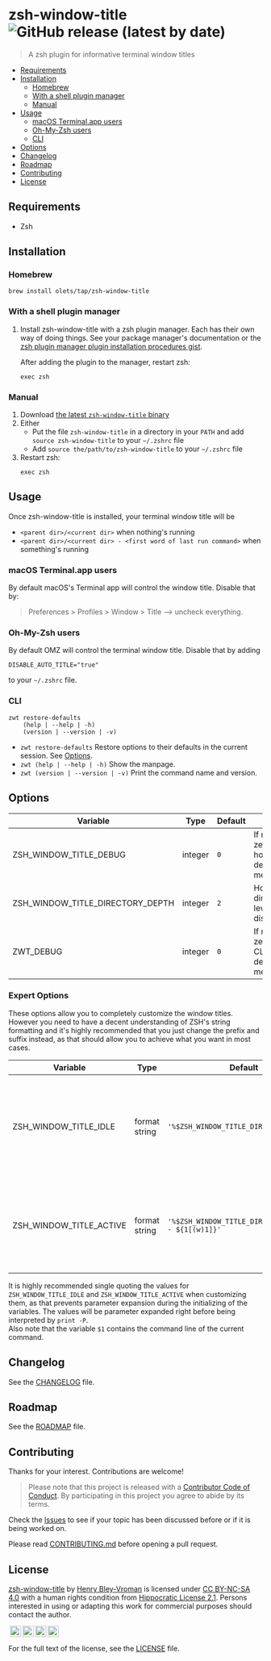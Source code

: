 # zsh-window-title ![GitHub release (latest by date)](https://img.shields.io/github/v/release/olets/zsh-window-title)

> A zsh plugin for informative terminal window titles

<!-- TOC -->
- [Requirements](#requirements)
- [Installation](#installation)
    - [Homebrew](#homebrew)
    - [With a shell plugin manager](#with-a-shell-plugin-manager)
    - [Manual](#manual)
- [Usage](#usage)
    - [macOS Terminal.app users](#macos-terminalapp-users)
    - [Oh-My-Zsh users](#oh-my-zsh-users)
    - [CLI](#cli)
- [Options](#options)
- [Changelog](#changelog)
- [Roadmap](#roadmap)
- [Contributing](#contributing)
- [License](#License)

## Requirements

- Zsh

## Installation

### Homebrew

```shell
brew install olets/tap/zsh-window-title
```

### With a shell plugin manager

1. Install zsh-window-title with a zsh plugin manager. Each has their own way of doing things. See your package manager's documentation or the [zsh plugin manager plugin installation procedures gist](https://gist.github.com/olets/06009589d7887617e061481e22cf5a4a).

    After adding the plugin to the manager, restart zsh:

    ```shell
    exec zsh
    ```

### Manual

1. Download [the latest `zsh-window-title` binary](https://github.com/olets/zsh-window-title/releases/latest)
1. Either
    - Put the file `zsh-window-title` in a directory in your `PATH` and add `source zsh-window-title` to your `~/.zshrc` file
    - Add `source the/path/to/zsh-window-title` to your `~/.zshrc` file
1. Restart zsh:
    ```shell
    exec zsh
    ```

## Usage

Once zsh-window-title is installed, your terminal window title will be

- `<parent dir>/<current dir>` when nothing's running
- `<parent dir>/<current dir> - <first word of last run command>` when something's running

### macOS Terminal.app users

By default macOS's Terminal app will control the window title. Disable that by:

> Preferences > Profiles > Window > Title --> uncheck everything.

### Oh-My-Zsh users

By default OMZ will control the terminal window title. Disable that by adding

```shell
DISABLE_AUTO_TITLE="true"
```

to your `~/.zshrc` file.

### CLI

```shell
zwt restore-defaults
    (help | --help | -h)
    (version | --version | -v)
```

- `zwt restore-defaults` Restore options to their defaults in the current session. See [Options](#options).
- `zwt (help | --help | -h)` Show the manpage.
- `zwt (version | --version | -v)` Print the command name and version.

## Options

Variable | Type | Default | Use
---|---|---|---
ZSH_WINDOW_TITLE_DEBUG | integer | `0` | If non-zero, print hook debugging messages
ZSH_WINDOW_TITLE_DIRECTORY_DEPTH | integer | `2` | How many directory levels to display
ZWT_DEBUG | integer | `0` | If non-zero, print CLI debugging messages

### Expert Options

These options allow you to completely customize the window titles. However you need to have a decent understanding of ZSH's string formatting and it's
highly recommended that you just change the prefix and suffix instead, as that should allow you to achieve what you want in most cases.

Variable | Type | Default | Use
---|---|---|---
ZSH_WINDOW_TITLE_IDLE | format string | `'%$ZSH_WINDOW_TITLE_DIRECTORY_DEPTH~'` | The format for the window title when **no** process is running
ZSH_WINDOW_TITLE_ACTIVE | format string | `'%$ZSH_WINDOW_TITLE_DIRECTORY_DEPTH~ - ${1[(w)1]}'` | The format for the window title when **a** process is running

It is highly recommended single quoting the values for `ZSH_WINDOW_TITLE_IDLE` and `ZSH_WINDOW_TITLE_ACTIVE` when customizing them, as that prevents parameter
expansion during the initializing of the variables. The values will be parameter expanded right before being interpreted by `print -P`.  
Also note that the variable `$1` contains the command line of the current command.

## Changelog

See the [CHANGELOG](CHANGELOG.md) file.

## Roadmap

See the [ROADMAP](ROADMAP.md) file.

## Contributing

Thanks for your interest. Contributions are welcome!

> Please note that this project is released with a [Contributor Code of Conduct](CODE_OF_CONDUCT.md). By participating in this project you agree to abide by its terms.

Check the [Issues](https://github.com/olets/zsh-window-title/issues) to see if your topic has been discussed before or if it is being worked on.

Please read [CONTRIBUTING.md](CONTRIBUTING.md) before opening a pull request.

## License

<p xmlns:dct="http://purl.org/dc/terms/" xmlns:cc="http://creativecommons.org/ns#" class="license-text"><a rel="cc:attributionURL" property="dct:title" href="https://www.github.com/olets/zsh-window-title">zsh-window-title</a> by <a rel="cc:attributionURL dct:creator" property="cc:attributionName" href="https://www.github.com/olets">Henry Bley-Vroman</a> is licensed under <a rel="license" href="https://creativecommons.org/licenses/by-nc-sa/4.0">CC BY-NC-SA 4.0</a> with a human rights condition from <a href="https://firstdonoharm.dev/version/2/1/license.html">Hippocratic License 2.1</a>. Persons interested in using or adapting this work for commercial purposes should contact the author.</p>

<img alt="Licensed under Creative Commons" title="Licensed under Creative Commons" style="height:22px!important;margin-left:3px;vertical-align:text-bottom;" src="https://mirrors.creativecommons.org/presskit/icons/cc.svg?ref=chooser-v1" /><img alt="Licensed with an attribution term" title="Licensed with an attribution term" style="height:22px!important;margin-left:3px;vertical-align:text-bottom;" src="https://mirrors.creativecommons.org/presskit/icons/by.svg?ref=chooser-v1" /><img alt="Licensed with a non-commercial term" title="Licensed with a non-commercial term" style="height:22px!important;margin-left:3px;vertical-align:text-bottom;" src="https://mirrors.creativecommons.org/presskit/icons/nc.svg?ref=chooser-v1" /><img alt="Licensed with a share-alike term" title="Licensed with a share-alike term" style="height:22px!important;margin-left:3px;vertical-align:text-bottom;" src="https://mirrors.creativecommons.org/presskit/icons/sa.svg?ref=chooser-v1" />

For the full text of the license, see the [LICENSE](LICENSE) file.
